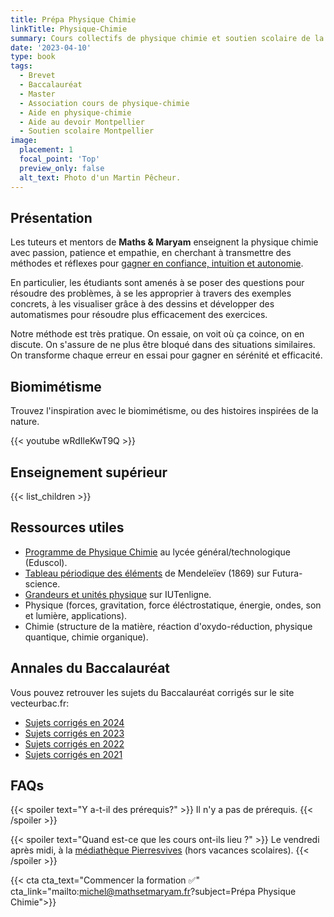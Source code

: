 ```yaml
---
title: Prépa Physique Chimie
linkTitle: Physique-Chimie
summary: Cours collectifs de physique chimie et soutien scolaire de la primaire au lycée, à Montpellier. Cours sur le biomimétisme et l'observation de la Terre (Earth observation).
date: '2023-04-10'
type: book
tags:
  - Brevet
  - Baccalauréat
  - Master
  - Association cours de physique-chimie
  - Aide en physique-chimie
  - Aide au devoir Montpellier
  - Soutien scolaire Montpellier
image:
  placement: 1
  focal_point: 'Top'
  preview_only: false
  alt_text: Photo d'un Martin Pêcheur.
---
```


## Présentation

Les tuteurs et mentors de <b>Maths & Maryam</b> enseignent la physique chimie avec passion, patience et empathie, en cherchant à transmettre des méthodes et réflexes pour [gagner en confiance, intuition et autonomie](https://www.mathsetmaryam.fr/p/7-astuces-pour-progresser-en-maths/). 

En particulier, les étudiants sont amenés à se poser des questions pour résoudre des problèmes, à se les approprier à travers des exemples concrets, à les visualiser grâce à des dessins et développer des automatismes pour résoudre plus efficacement des exercices.

Notre méthode est très pratique. On essaie, on voit où ça coince, on en discute. On s'assure de ne plus être bloqué dans des situations similaires. On transforme chaque erreur en essai pour gagner en sérénité et efficacité.

## Biomimétisme

Trouvez l'inspiration avec le biomimétisme, ou des histoires inspirées de la nature. 

{{< youtube wRdIleKwT9Q >}}

## Enseignement supérieur

{{< list_children >}}

## Ressources utiles
- [Programme de Physique Chimie](https://eduscol.education.fr/1648/programmes-et-ressources-en-physique-chimie-voie-gt) au lycée général/technologique (Eduscol).
- [Tableau périodique des éléments](https://cdn.futura-sciences.com/cdn-cgi/image/width=1000,quality=60,format=auto/sources/images/tableau-de-Mendeleiev.jpg) de Mendeleïev (1869) sur Futura-science.
- [Grandeurs et unités physique](https://public.iutenligne.net/mecanique/mecanique-du-solide/charbonnieras/mecanique/3.2.Img1.png) sur IUTenligne.
- Physique (forces, gravitation, force éléctrostatique, énergie, ondes, son et lumière, applications).
- Chimie (structure de la matière, réaction d'oxydo-réduction, physique quantique, chimie organique).

## Annales du Baccalauréat

Vous pouvez retrouver les sujets du Baccalauréat corrigés sur le site vecteurbac.fr:
- [Sujets corrigés en 2024](https://www.vecteurbac.fr/terminale-specialite-physique-chimie-sujets-2024/)
- [Sujets corrigés en 2023](https://www.vecteurbac.fr/terminale-specialite-physique-chimie-sujets-2023/)
- [Sujets corrigés en 2022](https://www.vecteurbac.fr/terminale-specialite-physique-chimie-sujets-2022/)
- [Sujets corrigés en 2021](https://www.vecteurbac.fr/terminale-specialite-physique-chimie-sujets-2021/)


## FAQs

{{< spoiler text="Y a-t-il des prérequis?" >}}
Il n'y a pas de prérequis.
{{< /spoiler >}}

{{< spoiler text="Quand est-ce que les cours ont-ils lieu ?" >}}
Le vendredi après midi, à la [médiathèque Pierresvives](https://pierresvives.herault.fr/) (hors vacances scolaires).
{{< /spoiler >}}

{{< cta cta_text="Commencer la formation ✅" cta_link="mailto:michel@mathsetmaryam.fr?subject=Prépa Physique Chimie">}}